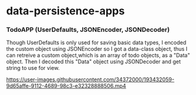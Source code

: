 # data-persistence-apps

### TodoAPP (UserDefaults, JSONEncoder, JSONDecoder)

Though UserDefaults is only used for saving basic data types, I encoded the custom object using JSONEncoder so I got a data-class object, thus I can retreive a custom object,which is an array of todo objects, as a "Data" object. Then I decoded this "Data" object using JSONDecoder and get string to use for view.

https://user-images.githubusercontent.com/34372000/193432059-9d65affe-9112-4689-98c3-e32328888506.mp4






